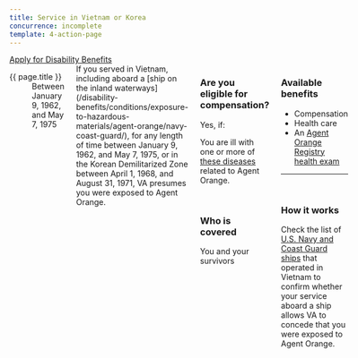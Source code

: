 ```yaml
---
title: Service in Vietnam or Korea
concurrence: incomplete
template: 4-action-page
---
```


<div class="main" role="main" markdown="0">

<div class="action-bar">
  <div class="row">
    <div class="small-12 columns">
      <a class="usa-button-primary va-button-primary" href="/disability-benefits/apply-for-benefits/">Apply for Disability Benefits</a>
    </div>
  </div>
</div>

<div class="section one" markdown="0">
<div class="primary" markdown="0">
<div class="row" markdown="0">
<div class="small-12 medium-8 columns usa-content" markdown="0">

<dl class="panel-list plain">
<dt>{{ page.title }}</dt>
<dd>Between January 9, 1962, and May 7, 1975</dd>
</dl>

<div markdown="1">
If you served in Vietnam, including aboard a [ship on the inland waterways](/disability-benefits/conditions/exposure-to-hazardous-materials/agent-orange/navy-coast-guard/), for any length of time between January 9, 1962, and May 7, 1975, or in the Korean Demilitarized Zone between April 1, 1968, and August 31, 1971, VA presumes you were exposed to Agent Orange.

</div>
<div class="call-out" markdown="1">

### Are you eligible for compensation?

Yes, if:

You are ill with one or more of [these diseases](/disability-benefits/conditions/exposure-to-hazardous-materials/agent-orange/diseases/) related to Agent Orange.

<br>

### Who is covered
You and your survivors

</div>

<div markdown="1">

### Available benefits

- Compensation
- Health care
- An [Agent Orange Registry health exam](/disability-benefits/conditions/exposure-to-hazardous-materials/agent-orange/registry-health-exam/)
<hr>
<br>

### How it works

Check the list of [U.S. Navy and Coast Guard ships](http://www.publichealth.va.gov/exposures/agentorange/shiplist/list.asp) that operated in Vietnam to confirm whether your service aboard a ship allows VA to concede that you were exposed to Agent Orange.

</div>
</div>

<!--
<div class="small-12 medium-4 columns" markdown="0">
<div markdown="0">
<h4 class="highlight">Questions</h4>

<ul class="plain">
<li markdown="1">
Coming soon
</li>
</ul>

</div>
</div>
-->


</div>
</div>
</div>
